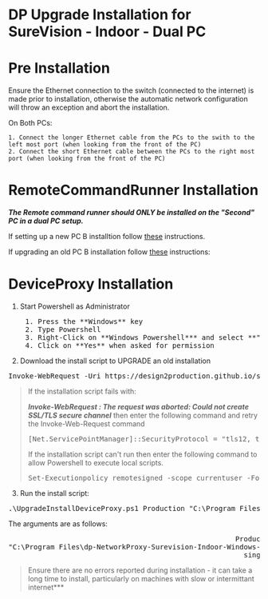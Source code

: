 # DP Upgrade Installation for SureVision - Indoor - Dual PC

# Pre Installation
Ensure the Ethernet connection to the switch (connected to the internet) is made prior to installation, otherwise the automatic network configuration will throw an exception and abort the installation.

On Both PCs:

    1. Connect the longer Ethernet cable from the PCs to the swith to the left most port (when looking from the front of the PC)
    2. Connect the short Ethernet cable between the PCs to the right most port (when looking from the front of the PC)

# RemoteCommandRunner Installation

***The Remote command runner should ONLY be installed on the "Second" PC in a dual PC setup.***

If setting up a new PC B installtion follow [these](https://design2production.github.io/scoop/new-rcr-install-surevision-indoor-pc.html) instructions.

If upgrading an old PC B installation follow [these](https://design2production.github.io/scoop/upgrade-rcr-install-surevision-indoor-pc.html) instructions:

# DeviceProxy Installation

1. Start Powershell as Administrator
<pre>
    1. Press the **Windows** key
    2. Type Powershell
    3. Right-Click on **Windows Powershell*** and select **"Run As Administrator"**
    4. Click on **Yes** when asked for permission
</pre>

2. Download the install script to UPGRADE an old installation
<pre>
Invoke-WebRequest -Uri https://design2production.github.io/scoop/UpgradeInstallDeviceProxy.ps1 -OutFile UpgradeInstallDeviceProxy.ps1
</pre>

> If the installation script fails with:
>
> ***Invoke-WebRequest : The request was aborted: Could not create SSL/TLS secure channel***
> then enter the following command and retry the Invoke-Web-Request command
> <pre>
> [Net.ServicePointManager]::SecurityProtocol = "tls12, tls11, tls"
> </pre>
> If the installation script can't run then enter the following command to allow Powershell to execute local scripts.
> <pre>
> Set-Executionpolicy remotesigned -scope currentuser -Force 
> </pre>

3. Run the install script:

<pre>.\UpgradeInstallDeviceProxy.ps1 Production "C:\Program Files\dp-NetworkProxy-SureVision-Indoor-Windows-V1.6" dualPC</pre>

The arguments are as follows:

<pre>
                                                      Production = which server to use: Staging | Production
"C:\Program Files\dp-NetworkProxy-Surevision-Indoor-Windows-V1.6 = old installation folder
                                                        singlePc = InstallationType: singlePC|dualPC
</pre>

> Ensure there are no errors reported during installation - it can take a long time to install, particularly on machines with slow or intermittant internet***